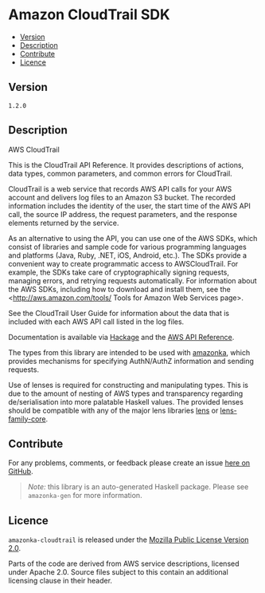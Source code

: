 # Amazon CloudTrail SDK

* [Version](#version)
* [Description](#description)
* [Contribute](#contribute)
* [Licence](#licence)


## Version

`1.2.0`


## Description

AWS CloudTrail

This is the CloudTrail API Reference. It provides descriptions of
actions, data types, common parameters, and common errors for
CloudTrail.

CloudTrail is a web service that records AWS API calls for your AWS
account and delivers log files to an Amazon S3 bucket. The recorded
information includes the identity of the user, the start time of the AWS
API call, the source IP address, the request parameters, and the
response elements returned by the service.

As an alternative to using the API, you can use one of the AWS SDKs,
which consist of libraries and sample code for various programming
languages and platforms (Java, Ruby, .NET, iOS, Android, etc.). The SDKs
provide a convenient way to create programmatic access to AWSCloudTrail.
For example, the SDKs take care of cryptographically signing requests,
managing errors, and retrying requests automatically. For information
about the AWS SDKs, including how to download and install them, see the
<http://aws.amazon.com/tools/ Tools for Amazon Web Services page>.

See the CloudTrail User Guide for information about the data that is
included with each AWS API call listed in the log files.

Documentation is available via [Hackage](http://hackage.haskell.org/package/amazonka-cloudtrail)
and the [AWS API Reference](http://docs.aws.amazon.com/awscloudtrail/latest/APIReference/Welcome.html).

The types from this library are intended to be used with [amazonka](http://hackage.haskell.org/package/amazonka),
which provides mechanisms for specifying AuthN/AuthZ information and sending requests.

Use of lenses is required for constructing and manipulating types.
This is due to the amount of nesting of AWS types and transparency regarding
de/serialisation into more palatable Haskell values.
The provided lenses should be compatible with any of the major lens libraries
[lens](http://hackage.haskell.org/package/lens) or [lens-family-core](http://hackage.haskell.org/package/lens-family-core).

## Contribute

For any problems, comments, or feedback please create an issue [here on GitHub](https://github.com/brendanhay/amazonka/issues).

> _Note:_ this library is an auto-generated Haskell package. Please see `amazonka-gen` for more information.


## Licence

`amazonka-cloudtrail` is released under the [Mozilla Public License Version 2.0](http://www.mozilla.org/MPL/).

Parts of the code are derived from AWS service descriptions, licensed under Apache 2.0.
Source files subject to this contain an additional licensing clause in their header.
